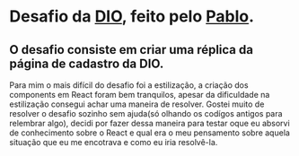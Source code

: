 # Desafio da [DIO](https://www.dio.me), feito pelo [Pablo](https://github.com/pablohdev).

O desafio consiste em criar uma réplica da página de cadastro da DIO.
---

Para mim o mais difícil do desafio foi a estilização, a criação dos components em React foram bem tranquilos, apesar da dificuldade na estilização consegui achar uma maneira de resolver. Gostei muito de resolver o desafio sozinho sem ajuda(só olhando os codígos antigos para relembrar algo), decidi por fazer dessa maneira para testar oque eu absorvi de conhecimento sobre o React e qual era o meu pensamento sobre aquela situação que eu me encotrava e como eu iria resolvê-la.
